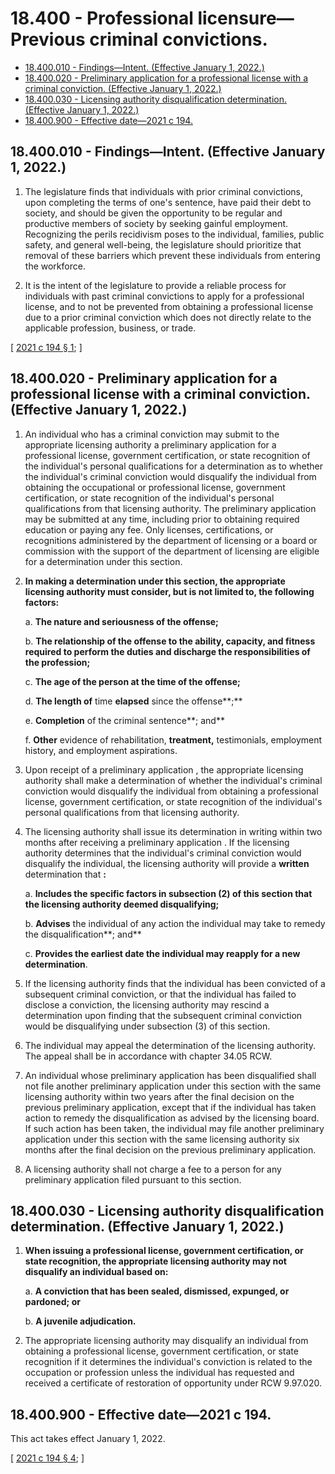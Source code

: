 # 18.400 - Professional licensure—Previous criminal convictions.
* [18.400.010 - Findings—Intent. (Effective January 1, 2022.)](#18400010---findingsintent-effective-january-1-2022)
* [18.400.020 - Preliminary application for a professional license with a criminal conviction. (Effective January 1, 2022.)](#18400020---preliminary-application-for-a-professional-license-with-a-criminal-conviction-effective-january-1-2022)
* [18.400.030 - Licensing authority disqualification determination. (Effective January 1, 2022.)](#18400030---licensing-authority-disqualification-determination-effective-january-1-2022)
* [18.400.900 - Effective date—2021 c 194.](#18400900---effective-date2021-c-194)
## 18.400.010 - Findings—Intent. (Effective January 1, 2022.)
1. The legislature finds that individuals with prior criminal convictions, upon completing the terms of one's sentence, have paid their debt to society, and should be given the opportunity to be regular and productive members of society by seeking gainful employment. Recognizing the perils recidivism poses to the individual, families, public safety, and general well-being, the legislature should prioritize that removal of these barriers which prevent these individuals from entering the workforce.

2. It is the intent of the legislature to provide a reliable process for individuals with past criminal convictions to apply for a professional license, and to not be prevented from obtaining a professional license due to a prior criminal conviction which does not directly relate to the applicable profession, business, or trade.

\[ [2021 c 194 § 1](http://lawfilesext.leg.wa.gov/biennium/2021-22/Pdf/Bills/Session%20Laws/House/1399.SL.pdf?cite=2021%20c%20194%20§%201); \]

## **18.400.020 - Preliminary application for a professional license with a criminal conviction. (Effective January 1, 2022.)**
1. An individual who has a criminal conviction may submit to the appropriate licensing authority a preliminary application for a professional license, government certification, or state recognition of the individual's personal qualifications for a determination as to whether the individual's criminal conviction would disqualify the individual from obtaining the occupational or professional license, government certification, or state recognition of the individual's personal qualifications from that licensing authority. The preliminary application may be submitted at any time, including prior to obtaining required education or paying any fee. Only licenses, certifications, or recognitions administered by the department of licensing or a board or commission with the support of the department of licensing are eligible for a determination under this section.

2. **In making a determination under this section, the appropriate licensing authority must consider, but is not limited to, the following factors:**

    a. **The nature and seriousness of the offense;**

    b. **The relationship of the offense to the ability, capacity, and fitness required to perform the duties and discharge the responsibilities of the profession;**

    c. **The age of the person at the time of the offense;**

    d. **The length of** time **elapsed** since the offense**;**

    e. **Completion** of the criminal sentence**; and**

    f. **Other** evidence of rehabilitation, **treatment,** testimonials, employment history, and employment aspirations.

3. Upon receipt of a preliminary application , the appropriate licensing authority shall make a determination of whether the individual's criminal conviction would disqualify the individual from obtaining a professional license, government certification, or state recognition of the individual's personal qualifications from that licensing authority.

4. The licensing authority shall issue its determination in writing within two months after receiving a preliminary application . If the licensing authority determines that the individual's criminal conviction would disqualify the individual, the licensing authority will provide a **written** determination that **:**

    a. **Includes the specific factors in subsection (2) of this section that the licensing authority deemed disqualifying;**

    b. **Advises** the individual of any action the individual may take to remedy the disqualification**; and**

    c. **Provides the earliest date the individual may reapply for a new determination**.

5. If the licensing authority finds that the individual has been convicted of a subsequent criminal conviction, or that the individual has failed to disclose a conviction, the licensing authority may rescind a determination upon finding that the subsequent criminal conviction would be disqualifying under subsection (3) of this section.

6. The individual may appeal the determination of the licensing authority. The appeal shall be in accordance with chapter 34.05 RCW.

7. An individual whose preliminary application has been disqualified shall not file another preliminary application under this section with the same licensing authority within two years after the final decision on the previous preliminary application, except that if the individual has taken action to remedy the disqualification as advised by the licensing board. If such action has been taken, the individual may file another preliminary application under this section with the same licensing authority six months after the final decision on the previous preliminary application.

8. A licensing authority shall not charge a fee to a person for any preliminary application filed pursuant to this section.

## **18.400.030 - Licensing authority disqualification determination. (Effective January 1, 2022.)**
1. **When issuing a professional license, government certification, or state recognition, the appropriate licensing authority may not disqualify an individual based on:**

    a. **A conviction that has been sealed, dismissed, expunged, or pardoned; or**

    b. **A juvenile adjudication.**

2. The appropriate licensing authority may disqualify an individual from obtaining a professional license, government certification, or state recognition if it determines the individual's conviction is related to the occupation or profession unless the individual has requested and received a certificate of restoration of opportunity under RCW 9.97.020.

## 18.400.900 - Effective date—2021 c 194.
This act takes effect January 1, 2022.

\[ [2021 c 194 § 4](http://lawfilesext.leg.wa.gov/biennium/2021-22/Pdf/Bills/Session%20Laws/House/1399.SL.pdf?cite=2021%20c%20194%20§%204); \]

